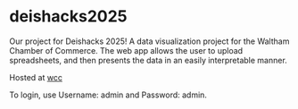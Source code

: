 # deishacks2025
Our project for Deishacks 2025! A data visualization project for the Waltham Chamber of Commerce. The web app allows the user to upload spreadsheets, and then presents the data in an easily interpretable manner. 

Hosted at [wcc](http://wccdataviz.pythonanywhere.com) 

To login, use Username: admin and Password: admin.
